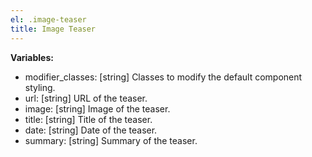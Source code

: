 ```yaml
---
el: .image-teaser
title: Image Teaser
---
```


__Variables:__
* modifier_classes: [string] Classes to modify the default component styling.
* url: [string] URL of the teaser.
* image: [string] Image of the teaser.
* title: [string] Title of the teaser.
* date: [string] Date of the teaser.
* summary: [string] Summary of the teaser.

